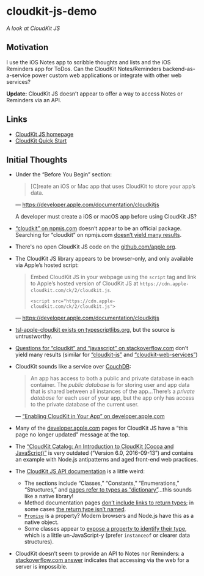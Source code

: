 # cloudkit-js-demo

_A look at CloudKit JS_

## Motivation

I use the iOS Notes app to scribble thoughts and lists and the iOS Reminders app for ToDos. Can the CloudKit Notes/Reminders backend-as-a-service power custom web applications or integrate with other web services?

**Update:** CloudKit JS doesn’t appear to offer a way to access Notes or Reminders via an API.

## Links

* [CloudKit JS homepage](https://developer.apple.com/documentation/cloudkitjs)
* [CloudKit Quick Start](https://developer.apple.com/library/archive/documentation/DataManagement/Conceptual/CloudKitQuickStart/Introduction/Introduction.html#//apple_ref/doc/uid/TP40014987)

## Initial Thoughts

* Under the “Before You Begin” section:

    > [C]reate an iOS or Mac app that uses CloudKit to store your app’s data.

    — https://developer.apple.com/documentation/cloudkitjs

    A developer must create a iOS or macOS app before using CloudKit JS?
* [“cloudkit” on npmjs.com](https://www.npmjs.com/package/cloudkit) doesn’t appear to be an official package. Searching for “cloudkit” on npmjs.com [doesn’t yield many results](https://www.npmjs.com/search?q=cloudkit).
* There's no open CloudKit JS code on the [github.com/apple org](https://github.com/apple).
* The CloudKit JS library appears to be browser-only, and only available via Apple’s hosted script:

    > Embed CloudKit JS in your webpage using the `script` tag and link to Apple’s hosted version of CloudKit JS at `https://cdn.apple-cloudkit.com/ck/2/cloudkit.js`.
    >
    > ```
    > <script src="https://cdn.apple-cloudkit.com/ck/2/cloudkit.js">
    > ```

    — https://developer.apple.com/documentation/cloudkitjs
* [tsl-apple-cloudkit exists on typescriptlibs.org](https://typescriptlibs.org/tsl-apple-cloudkit/), but the source is untrustworthy.
* [Questions for “cloudkit” and “javascript” on stackoverflow.com](https://stackoverflow.com/questions/tagged/cloudkit+javascript) don’t yield many results (similar for [“cloudkit-js”](https://stackoverflow.com/search?q=cloudkit-js) and [“cloudkit-web-services”](https://stackoverflow.com/questions/tagged/cloudkit-web-services))
* CloudKit sounds like a service over [CouchDB](http://couchdb.apache.org):

    > An app has access to both a public and private database in each container. The _public database_ is for storing user and app data that is shared between all instances of the app…There’s a _private database_ for each user of your app, but the app only has access to the private database of the current user.

    — [“Enabling CloudKit in Your App” on developer.apple.com](https://developer.apple.com/library/archive/documentation/DataManagement/Conceptual/CloudKitQuickStart/EnablingiCloudandConfiguringCloudKit/EnablingiCloudandConfiguringCloudKit.html#//apple_ref/doc/uid/TP40014987-CH2-SW1)

* Many of the [developer.apple.com](https://developer.apple.com/documentation/) pages for CloudKit JS have a “this page no longer updated” message at the top.
* The [“CloudKit Catalog: An Introduction to CloudKit (Cocoa and JavaScript)”](https://developer.apple.com/library/archive/samplecode/CloudAtlas/Introduction/Intro.html#//apple_ref/doc/uid/TP40014599) is very outdated (“Version 6.0, 2016-09-13”) and contains an example with Node.js antipatterns and aged front-end web practices.
* The [CloudKit JS API documentation](https://developer.apple.com/documentation/cloudkitjs/cloudkit) is a little weird:
    * The sections include “Classes,” “Constants,” “Enumerations,” “Structures,” and [pages refer to types as “dictionary”](https://developer.apple.com/documentation/cloudkitjs/cloudkit/record)…this sounds like a native library!
    * Method documentation pages [don’t include links to return types](https://developer.apple.com/documentation/cloudkitjs/cloudkit/1628647-getdefaultcontainer); in some cases [the return type isn’t named](https://developer.apple.com/documentation/cloudkitjs/cloudkit/container/1773251-getdatabasewithdatabasescope).
    * [`Promise`](https://developer.apple.com/documentation/cloudkitjs/cloudkit/1628514-promise) is a property? Modern browsers and Node.js have this as a native object.
    * Some classes appear to [expose a property to identify their type](https://developer.apple.com/documentation/cloudkitjs/cloudkit/useridentitiesresponse#topics), which is a little un-JavaScript-y (prefer `instanceof` or clearer data structures).
* CloudKit doesn’t seem to provide an API to Notes nor Reminders: a [stackoverflow.com answer](https://stackoverflow.com/a/53289466) indicates that accessing via the web for a server is impossible.
